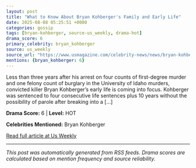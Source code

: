 ```yaml
---
layout: post
title: "What to Know About Bryan Kohberger's Family and Early Life"
date: 2025-08-08 05:25:51 +0000
categories: gossip
tags: [bryan-kohberger, source-us_weekly, drama-hot]
drama_score: 6
primary_celebrity: bryan_kohberger
source: us_weekly
source_url: "https://www.usmagazine.com/celebrity-news/news/bryan-kohbergers-childhood-family-and-life-before-the-idaho-murders/"
mentions: {bryan_kohberger: 6}
---
```



Less than three years after his arrest on four counts of first-degree murder and one felony count of burglary in the University of Idaho murders, convicted killer Bryan Kohberger’s early life is coming into focus. Kohberger was sentenced to four consecutive life sentences plus 10 years without the possibility of parole after breaking into a […]

**Drama Score:** 6 | **Level:** HOT

**Celebrities Mentioned:** Bryan Kohberger

[Read full article at Us Weekly](https://www.usmagazine.com/celebrity-news/news/bryan-kohbergers-childhood-family-and-life-before-the-idaho-murders/)

---
*This post was automatically generated from RSS feeds. Drama scores are calculated based on mention frequency and source reliability.*
